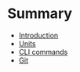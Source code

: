 # Summary

* [Introduction](README.md)
* [Units](./articles/units-of-storage.md)
* [CLI commands](./articles/cli-commands.md)
* [Git](./articles/git.md)

